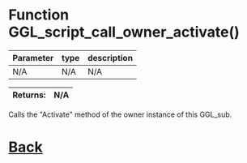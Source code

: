 # Function GGL_script_call_owner_activate()

 Parameter    |  type   |              description                   |
|--           |       --|--                                          |
|   N/A      | N/A | N/A

| Returns:  | N/A |
|--         |                             --|

Calls the "Activate" method of the owner instance of this GGL_sub.

# [Back](https://github.com/Ced30/GML-GUI-Library-GGL-Documentation/blob/main/API/GGL_sub%20Functions.md)
